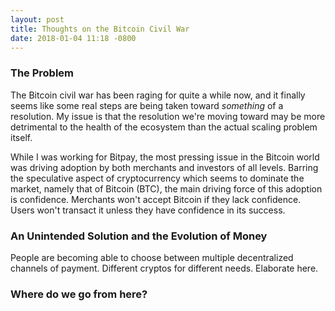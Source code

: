 ```yaml
---
layout: post
title: Thoughts on the Bitcoin Civil War
date: 2018-01-04 11:18 -0800
---
```


### The Problem

The Bitcoin civil war has been raging for quite a while now, and it finally seems like some real steps are being taken toward _something_ of a resolution. My issue is that the resolution we're moving toward may be more detrimental to the health of the ecosystem than the actual scaling problem itself.

While I was working for Bitpay, the most pressing issue in the Bitcoin world was driving adoption by both merchants and investors of all levels. Barring the speculative aspect of cryptocurrency which seems to dominate the market, namely that of Bitcoin (BTC), the main driving force of this adoption is confidence. Merchants won't accept Bitcoin if they lack confidence. Users won't transact it unless they have confidence in its success.

### An Unintended Solution and the Evolution of Money

People are becoming able to choose between multiple decentralized channels of payment. Different cryptos for different needs. Elaborate here.

### Where do we go from here?

